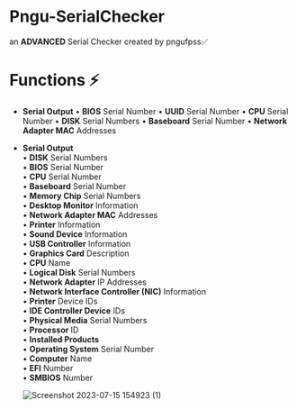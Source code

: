 # Pngu-SerialChecker

an **ADVANCED** Serial Checker created by pngufpss✅

# Functions ⚡

+ **Serial Output**
  •  **BIOS** Serial Number
  •  **UUID** Serial Number
  •  **CPU** Serial Number
  •  **DISK** Serial Numbers
  •  **Baseboard** Serial Number
  •  **Network Adapter MAC** Addresses

+ **Serial Output**                          
  •  **DISK** Serial Numbers                          
  •  **BIOS** Serial Number                          
  •  **CPU** Serial Number                          
  •  **Baseboard** Serial Number                          
  •  **Memory Chip** Serial Numbers                          
  •  **Desktop Monitor** Information                          
  •  **Network Adapter MAC** Addresses                          
  •  **Printer** Information                          
  •  **Sound Device** Information                          
  •  **USB Controller** Information                          
  •  **Graphics Card** Description                          
  •  **CPU** Name                          
  •  **Logical Disk** Serial Numbers                          
  •  **Network Adapter** IP Addresses                          
  •  **Network Interface Controller (NIC)** Information                          
  •  **Printer** Device IDs                          
  •  **IDE Controller Device** IDs                          
  •  **Physical Media** Serial Numbers                          
  •  **Processor** ID                          
  •  **Installed Products**                          
  •  **Operating System** Serial Number                          
  •  **Computer** Name                          
  •  **EFI** Number                          
  •  **SMBIOS** Number                          

  ![Screenshot 2023-07-15 154923 (1)](https://github.com/SecHex/SecHex-SerialChecker/assets/96635023/4936561c-9376-4c5a-9c72-e4b7590eca46)
